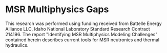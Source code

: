 MSR Multiphysics Gaps
======================

This research was performed using funding received from Battelle Energy Alliance LLC, Idaho National Laboratory Standard Research Contract 214196.
The report "Identifying MSR Multiphysics Modeling Challenges" contained herein 
describes current tools for MSR neutronics and thermal hydraulics.


